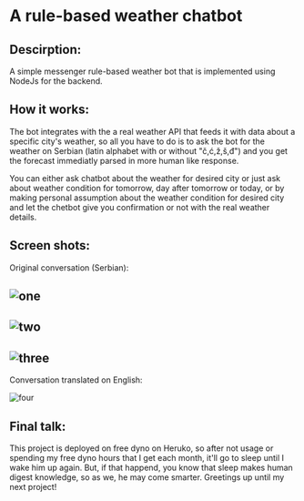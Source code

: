 # A rule-based weather chatbot
 ## Descirption:
 A simple messenger rule-based weather bot that is implemented using NodeJs for the backend.

 ## How it works:
 The bot integrates with the a real weather API that feeds it with data about a specific city's weather, so all you have to do is to ask the bot for the weather on Serbian (latin alphabet with or without "č,ć,ž,š,đ") and you get the forecast immediatly parsed in more human like response.

 You can either ask chatbot about the weather for desired city or just ask about weather condition for tomorrow, day after tomorrow or today, or by making personal assumption about the weather condition for desired city and let the chetbot give you confirmation or not with the real weather details.

 ## Screen shots:
 
 Original conversation (Serbian):

 ![one](./Screenshots/one.PNG)
 ----------------------------------------------------

 ![two](./Screenshots/two.PNG)
 ----------------------------------------------------

 ![three](./Screenshots/three.PNG)
 ----------------------------------------------------
 Conversation translated on English:

 ![four](./Screenshots/four.jpg)

 ## Final talk:
 This project is deployed on free dyno on Heruko, so after not usage or spending my free dyno hours that I get each month, it'll go to sleep until I wake him up again. But, if that happend, you know that sleep makes human digest knowledge, so as we, he may come smarter. Greetings up until my next project!